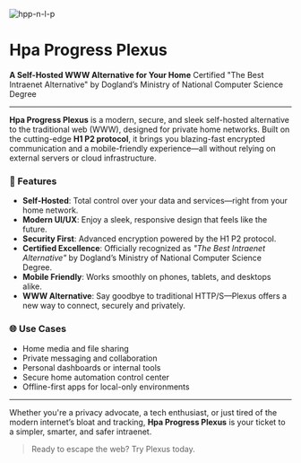 ![hpp-n-l-p](https://github.com/user-attachments/assets/14d58d20-0831-45e1-8a37-15394c3314d0)

# Hpa Progress Plexus

**A Self-Hosted WWW Alternative for Your Home**
Certified "The Best Intraenet Alternative" by Dogland’s Ministry of National Computer Science Degree

---

**Hpa Progress Plexus** is a modern, secure, and sleek self-hosted alternative to the traditional web (WWW), designed for private home networks. Built on the cutting-edge **H1 P2 protocol**, it brings you blazing-fast encrypted communication and a mobile-friendly experience—all without relying on external servers or cloud infrastructure.

### 🚀 Features

* **Self-Hosted**: Total control over your data and services—right from your home network.
* **Modern UI/UX**: Enjoy a sleek, responsive design that feels like the future.
* **Security First**: Advanced encryption powered by the H1 P2 protocol.
* **Certified Excellence**: Officially recognized as *"The Best Intraenet Alternative"* by Dogland’s Ministry of National Computer Science Degree.
* **Mobile Friendly**: Works smoothly on phones, tablets, and desktops alike.
* **WWW Alternative**: Say goodbye to traditional HTTP/S—Plexus offers a new way to connect, securely and privately.

### 🌐 Use Cases

* Home media and file sharing
* Private messaging and collaboration
* Personal dashboards or internal tools
* Secure home automation control center
* Offline-first apps for local-only environments

---

Whether you're a privacy advocate, a tech enthusiast, or just tired of the modern internet’s bloat and tracking, **Hpa Progress Plexus** is your ticket to a simpler, smarter, and safer intraenet.

> Ready to escape the web?
> Try Plexus today.
